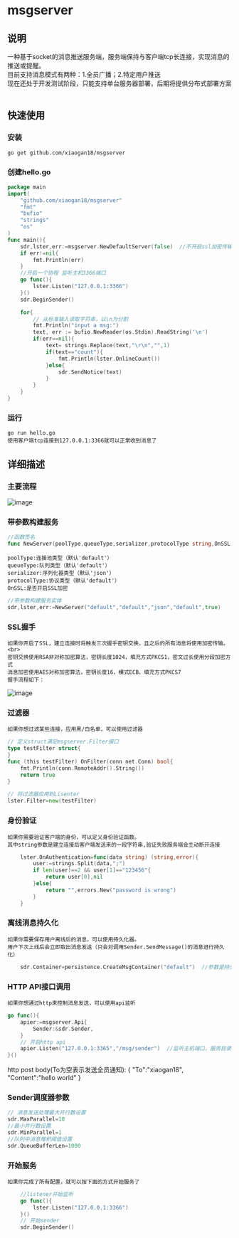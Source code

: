 # msgserver
## 说明
一种基于socket的消息推送服务端，服务端保持与客户端tcp长连接，实现消息的推送或提醒。<br>
目前支持消息模式有两种：1.全员广播；2.特定用户推送<br>
现在还处于开发测试阶段，只能支持单台服务器部署，后期将提供分布式部署方案<br>
<br>
## 快速使用
### 安装
	go get github.com/xiaogan18/msgserver
### 创建hello.go
```go
package main
import(
	"github.com/xiaogan18/msgserver"
	"fmt"
	"bufio"
	"strings"
	"os"
)
func main(){
	sdr,lster,err:=msgserver.NewDefaultServer(false)  //不开启ssl加密传输
	if err!=nil{
		fmt.Println(err)
	}
	//开启一个协程 监听主机3366端口
	go func(){
		lster.Listen("127.0.0.1:3366")
	}()
	sdr.BeginSender()

	for{
		// 从标准输入读取字符串，以\n为分割
		fmt.Println("input a msg:")
		text, err := bufio.NewReader(os.Stdin).ReadString('\n')
		if(err==nil){
			text= strings.Replace(text,"\r\n","",1)
			if(text=="count"){
				fmt.Println(lster.OnlineCount())
			}else{
				sdr.SendNotice(text)
			}
		}
	}
}
```
### 运行
	go run hello.go
	使用客户端tcp连接到127.0.0.1:3366就可以正常收到消息了
## 详细描述
### 主要流程
![image](https://github.com/xiaogan18/msgserver/blob/master/.github/主流程图.png)
### 带参数构建服务
```go
//函数签名
func NewServer(poolType,queueType,serializer,protocolType string,OnSSL bool) (sder *SenderScheduler,lster *Listener,err error)
```
	poolType:连接池类型（默认'default'）
	queueType:队列类型（默认'default'）
	serializer:序列化器类型（默认'json'）
	protocolType:协议类型（默认'default'）
	OnSSL:是否开启SSL加密
```go
//带参数构建服务实体
sdr,lster,err:=NewServer("default","default","json","default",true)
```
### SSL握手
	如果你开启了SSL，建立连接时将触发三次握手密钥交换，且之后的所有消息将使用加密传输。 <br>
	密钥交换使用RSA非对称加密算法，密钥长度1024，填充方式PKCS1，密文过长使用分段加密方式
	消息加密使用AES对称加密算法，密钥长度16，模式ECB，填充方式PKCS7
	握手流程如下：
![image](https://github.com/xiaogan18/msgserver/blob/master/.github/SSL流程.png)
### 过滤器
	如果你想过滤某些连接，应用黑/白名单，可以使用过滤器
```go
// 定义struct满足msgserver.Filter接口
type testFilter struct{
}
func (this testFilter) OnFilter(conn net.Conn) bool{
	fmt.Println(conn.RemoteAddr().String())
	return true
}
```
```go
// 将过滤器应用到Lisenter
lster.Filter=new(testFilter)
```
### 身份验证
	如果你需要验证客户端的身份，可以定义身份验证函数。
	其中string参数是建立连接后客户端发送来的一段字符串,验证失败服务端会主动断开连接
```go
	lster.OnAuthentication=func(data string) (string,error){
		user:=strings.Split(data,";")
		if len(user)==2 && user[1]=="123456"{
			return user[0],nil
		}else{
			return "",errors.New("password is wrong")
		}
	}
```
### 离线消息持久化
	如果你需要保存用户离线后的消息，可以使用持久化器。
	用户下次上线后会立即取出消息发送（只会对调用Sender.SendMessage()的消息进行持久化）
```go
	sdr.Container=persistence.CreateMsgContainer("default")  //参数是持久化容器类型（memory/redis，默认是memory）
```
### HTTP API接口调用
	如果你想通过http来控制消息发送，可以使用api监听
```go
go func(){
	apier:=msgserver.Api{
		Sender:&sdr.Sender,
	}
	// 开启http api
	apier.Listen("127.0.0.1:3365","/msg/sender")  //监听主机端口，服务目录“/msg/sender” Method="POST"
}()
```
http post body(To为空表示发送全员通知):
{
  	"To":"xiaogan18",
  	"Content":"hello world"
}
### Sender调度器参数
```go
// 消息发送处理最大并行数设置
sdr.MaxParallel=10
//最小并行数设置
sdr.MinParallel=1
//队列中消息堆积阈值设置
sdr.QueueBufferLen=1000
```
### 开始服务
	如果你完成了所有配置，就可以按下面的方式开始服务了
```go
	//listener开始监听
	go func(){
		lster.Listen("127.0.0.1:3366")
	}()
	// 开始sender
	sdr.BeginSender()
```
